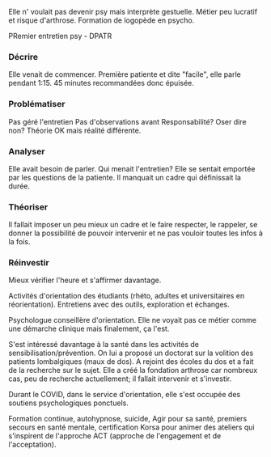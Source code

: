Elle n' voulait pas devenir psy mais interprète gestuelle. Métier peu lucratif et risque d'arthrose. Formation de logopède en psycho.

PRemier entretien psy - DPATR

### Décrire
Elle venait de commencer. Première patiente et dite "facile", elle parle pendant 1:15. 45 minutes recommandées donc épuisée.

### Problématiser
Pas géré l'entretien
Pas d'observations avant
Responsabilité? Oser dire non?
Théorie OK mais réalité différente.

### Analyser
Elle avait besoin de parler. Qui menait l'entretien? Elle se sentait emportée par les questions de la patiente. Il manquait un cadre qui définissait la durée.

### Théoriser
Il fallait imposer un peu mieux un cadre et le faire respecter, le rappeler, se donner la possibilité de pouvoir intervenir et ne pas vouloir toutes les infos à la fois.

### Réinvestir
Mieux vérifier l'heure et s'affirmer davantage.


Activités d'orientation des étudiants (rhéto, adultes et universitaires en réorientation). Entretiens avec des outils, exploration et échanges.

Psychologue conseillère d'orientation. Elle ne voyait pas ce métier comme une démarche clinique mais finalement, ça l'est. 

S'est intéressé davantage à la santé dans les activités de sensibilisation/prévention. On lui a proposé un doctorat sur la volition des patients lombalgiques (maux de dos).
A rejoint des écoles du dos et a fait de la recherche sur le sujet. 
Elle a créé la fondation arthrose car nombreux cas, peu de recherche actuellement; il fallait intervenir et s'investir.

Durant le COVID, dans le service d'orientation, elle s'est occupée des soutiens psychologiques ponctuels. 

Formation continue, autohypnose, suicide, Agir pour sa santé, premiers secours en santé mentale, certification Korsa pour animer des ateliers qui s'inspirent de l'approche ACT (approche de l'engagement et de l'acceptation).